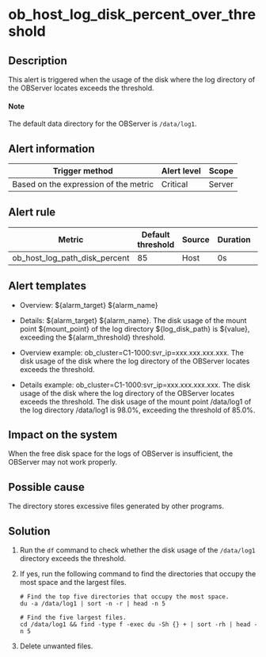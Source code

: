ob_host_log_disk_percent_over_threshold
============================================================



Description
--------------------------------

This alert is triggered when the usage of the disk where the log directory of the OBServer locates exceeds the threshold.

  <main id="notice" type='explain'>
    <h4>Note</h4>
    <p>The default data directory for the OBServer is <code>/data/log1</code>.</p>
  </main>

Alert information
--------------------------------------



|            Trigger method             | Alert level | Scope  |
|---------------------------------------|-------------|--------|
| Based on the expression of the metric | Critical    | Server |



Alert rule
-------------------------------



|            Metric             | Default threshold | Source | Duration | Detection cycle | Elimination cycle |
|-------------------------------|-------------------|--------|----------|-----------------|-------------------|
| ob_host_log_path_disk_percent | 85                | Host   | 0s       | 60s             | 5 min             |



Alert templates
------------------------------------

* Overview: \${alarm_target} ${alarm_name}



* Details: \${alarm_target} \${alarm_name}. The disk usage of the mount point \${mount_point} of the log directory \${log_disk_path} is \${value}, exceeding the ${alarm_threshold} threshold.



* Overview example: ob_cluster=C1-1000:svr_ip=xxx.xxx.xxx.xxx. The disk usage of the disk where the log directory of the OBServer locates exceeds the threshold.



* Details example: ob_cluster=C1-1000:svr_ip=xxx.xxx.xxx.xxx. The disk usage of the disk where the log directory of the OBServer locates exceeds the threshold. The disk usage of the mount point /data/log1 of the log directory /data/log1 is 98.0%, exceeding the threshold of 85.0%.






Impact on the system
-----------------------------------------

When the free disk space for the logs of OBServer is insufficient, the OBServer may not work properly.

Possible cause
-----------------------------------

The directory stores excessive files generated by other programs.

Solution
-----------------------------

1. Run the `df` command to check whether the disk usage of the `/data/log1` directory exceeds the threshold.



2. If yes, run the following command to find the directories that occupy the most space and the largest files.

   ```shell
   # Find the top five directories that occupy the most space.
   du -a /data/log1 | sort -n -r | head -n 5

   # Find the five largest files.
   cd /data/log1 && find -type f -exec du -Sh {} + | sort -rh | head -n 5
   ```



3. Delete unwanted files.
